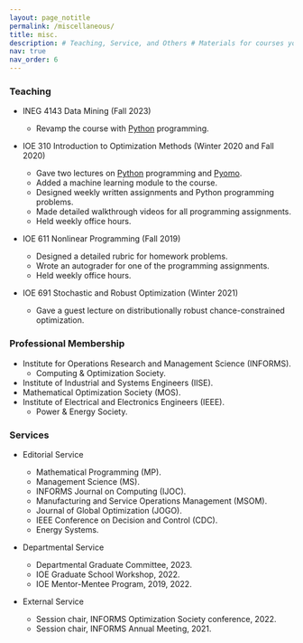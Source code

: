 ```yaml
---
layout: page_notitle
permalink: /miscellaneous/
title: misc.
description: # Teaching, Service, and Others # Materials for courses you taught. Replace this text with your description.
nav: true
nav_order: 6
---
```


### Teaching

- INEG 4143 Data Mining (Fall 2023)
  - Revamp the course with [Python](https://www.python.org/) programming.

- IOE 310 Introduction to Optimization Methods (Winter 2020 and Fall 2020)
  - Gave two lectures on [Python](https://www.python.org/) programming and [Pyomo](http://www.pyomo.org/).
  - Added a machine learning module to the course.
  - Designed weekly written assignments and Python programming problems.
  - Made detailed walkthrough videos for all programming assignments.
  - Held weekly office hours.
  
- IOE 611 Nonlinear Programming (Fall 2019)
  - Designed a detailed rubric for homework problems.
  - Wrote an autograder for one of the programming assignments.
  - Held weekly office hours.
  
- IOE 691 Stochastic and Robust Optimization (Winter 2021)
  - Gave a guest lecture on distributionally robust chance-constrained optimization.

### Professional Membership

- Institute for Operations Research and Management Science (INFORMS). 
  - Computing & Optimization Society.
- Institute of Industrial and Systems Engineers (IISE).
- Mathematical Optimization Society (MOS).
- Institute of Electrical and Electronics Engineers (IEEE).
  - Power & Energy Society.

### Services

- Editorial Service
  - Mathematical Programming (MP).
  - Management Science (MS).
  - INFORMS Journal on Computing (IJOC).
  - Manufacturing and Service Operations Management (MSOM).
  - Journal of Global Optimization (JOGO).
  - IEEE Conference on Decision and Control (CDC).
  - Energy Systems.

- Departmental Service
  - Departmental Graduate Committee, 2023.
  - IOE Graduate School Workshop, 2022.
  - IOE Mentor-Mentee Program, 2019, 2022.

- External Service
  - Session chair, INFORMS Optimization Society conference, 2022.
  - Session chair, INFORMS Annual Meeting, 2021.
